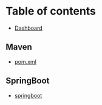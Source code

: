 # Table of contents

* [Dashboard](README.md)

## Maven <a id="maven-1"></a>

* [pom.xml](maven-1/pom.xml.md)

## SpringBoot

* [springboot](springboot/springboot.md)

<style>
[class*="sidebarMain"] > [class*="footer"] {
    display: none !important;
}
</style>